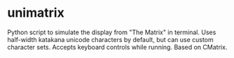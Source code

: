 # unimatrix
Python script to simulate the display from "The Matrix" in terminal. Uses half-width katakana unicode characters by default, but can use custom character sets. Accepts keyboard controls while running. Based on CMatrix.
